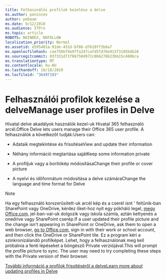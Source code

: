 ```yaml
---
title: Felhasználói profilok kezelése a delve
ms.author: ponincev
author: pebaum
ms.date: 9/12/2018
ms.audience: ITPro
ms.topic: article
ROBOTS: NOINDEX, NOFOLLOW
localization_priority: Normal
ms.assetid: e595481a-91de-431d-bf86-d7610ff3b6a7
ms.openlocfilehash: cae756bf9a9ffa247cafd5fd76e913f3185bdb28
ms.sourcegitcommit: 037331d71f06750d972c0b6278b23bb15c4806ca
ms.translationtype: MT
ms.contentlocale: hu-HU
ms.lasthandoff: 10/18/2019
ms.locfileid: "36497193"
---
```

# <a name="manage-user-profiles-in-delve"></a><span data-ttu-id="1c3aa-102">Felhasználói profilok kezelése a delve</span><span class="sxs-lookup"><span data-stu-id="1c3aa-102">Manage user profiles in Delve</span></span>

<span data-ttu-id="1c3aa-103">Hivatal delve akadályok használók kezel-uk Hivatal 365 felhasználó arcél.</span><span class="sxs-lookup"><span data-stu-id="1c3aa-103">Office Delve lets users manage their Office 365 user profile.</span></span> <span data-ttu-id="1c3aa-104">A felhasználók a következőt tudják:</span><span class="sxs-lookup"><span data-stu-id="1c3aa-104">Users can:</span></span>
  
- <span data-ttu-id="1c3aa-105">Adataik megtekintése és frissítése</span><span class="sxs-lookup"><span data-stu-id="1c3aa-105">View and update their information</span></span>
    
- <span data-ttu-id="1c3aa-106">Néhány információ megtartása saját</span><span class="sxs-lookup"><span data-stu-id="1c3aa-106">Keep some information private</span></span>
    
- <span data-ttu-id="1c3aa-107">A profiljuk vagy a borítókép módosítása</span><span class="sxs-lookup"><span data-stu-id="1c3aa-107">Change their profile or cover picture</span></span>
    
- <span data-ttu-id="1c3aa-108">A nyelvi és időformátum módosítása a delve számára</span><span class="sxs-lookup"><span data-stu-id="1c3aa-108">Change the language and time format for Delve</span></span>
    
> [!NOTE]
> <span data-ttu-id="1c3aa-109">Ha egy felhasználó korszerűsített-uk arcél kép és a cserél isnt ' feltűnik-ban SharePoint vagy OneDrive, kérdez őket-hoz nyit egy pókháló legel, [megy Office.com](https://www.office.com), jel-ban-val-uk dolgozik vagy iskola számla, aztán kettyenés a onedrive vagy SharePoint cserép.</span><span class="sxs-lookup"><span data-stu-id="1c3aa-109">If a user updated their profile picture and the change isn't appearing in SharePoint or OneDrive, ask them to open a web browser, [go to Office.com](https://www.office.com), sign in with their work or school account, and then click the OneDrive or SharePoint tile.</span></span> <span data-ttu-id="1c3aa-110">Ez a program kéri a szinkronizálandó profilképet. Lehet, hogy a felhasználónak meg kell próbálnia a fenti lépéseket a böngésző Private verziójával.</span><span class="sxs-lookup"><span data-stu-id="1c3aa-110">This will prompt the profile picture to sync. The user may need to try completing these steps with the Private version of their browser.</span></span> 
  
[<span data-ttu-id="1c3aa-111">További információ a profilok frissítéséről a delve</span><span class="sxs-lookup"><span data-stu-id="1c3aa-111">Learn more about updating profiles in Delve</span></span>](https://go.microsoft.com/fwlink/?linkid=735070)
  

